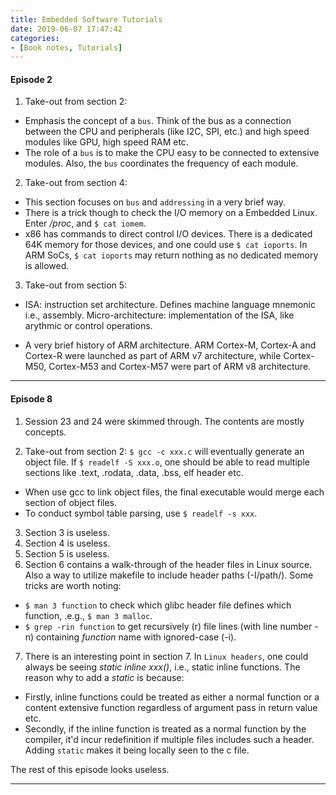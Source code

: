 ```yaml
---
title: Embedded Software Tutorials
date: 2019-06-07 17:47:42
categories:
- [Book notes, Tutorials]
---
```


#### **Episode 2**

1. Take-out from section 2:

* Emphasis the concept of a `bus`. Think of the bus as a connection between the CPU and peripherals (like I2C, SPI, etc.) and high speed modules like GPU, high speed RAM etc. 
* The role of a `bus` is to make the CPU easy to be connected to extensive modules. Also, the `bus` coordinates the frequency of each module.

2. Take-out from section 4:

* This section focuses on `bus` and `addressing` in a very brief way.
* There is a trick though to check the I/O memory on a Embedded Linux. Enter */proc*, and `$ cat iomem`.
* x86 has commands to direct control I/O devices. There is a dedicated 64K memory for those devices, and one could use `$ cat ioports`. In ARM SoCs, `$ cat ioports` may return nothing as no dedicated memory is allowed.

3. Take-out from section 5:

* ISA: instruction set architecture. Defines machine language mnemonic i.e., assembly. Micro-architecture: implementation of the ISA, like arythmic or control operations.

* A very brief history of ARM architecture. ARM Cortex-M, Cortex-A and Cortex-R were launched as part of ARM v7 architecture, while Cortex-M50, Cortex-M53 and Cortex-M57 were part of ARM v8 architecture.

***

#### **Episode 8**

1. Session 23 and 24 were skimmed through. The contents are mostly concepts.

2. Take-out from section 2:
`$ gcc -c xxx.c` will eventually generate an object file. If `$ readelf -S xxx.o`, one should be able to read multiple sections like .text, .rodata, .data, .bss, elf header etc. 
* When use gcc to link object files, the final executable would merge each section of object files.
* To conduct symbol table parsing, use `$ readelf -s xxx`.

3. Section 3 is useless.
4. Section 4 is useless.
5. Section 5 is useless.
6. Section 6 contains a walk-through of the header files in Linux source. Also a way to utilize makefile to include header paths (-I/path/). Some tricks are worth noting:
- `$ man 3 function` to check which glibc header file defines which function, .e.g., `$ man 3 malloc`.
- `$ grep -rin function` to get recursively (r) file lines (with line number -n) containing *function* name with ignored-case (-i).

7. There is an interesting point in section 7. In `Linux headers`, one could always be seeing *static inline xxx()*, i.e., static inline functions. The reason why to add a *static* is because:

- Firstly, inline functions could be treated as either a normal function or a content extensive function regardless of argument pass in return value etc.
- Secondly, if the inline function is treated as a normal function by the compiler, it'd incur redefinition if multiple files includes such a header. Adding `static` makes it being locally seen to the c file.

The rest of this episode looks useless.

---
